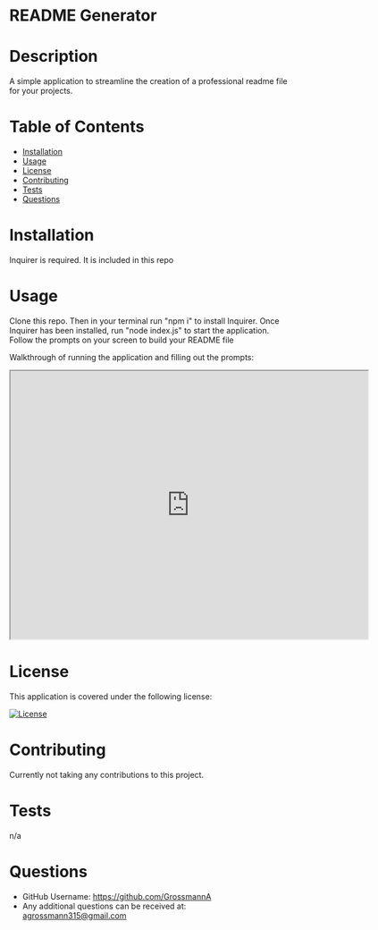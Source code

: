 

# README Generator

# Description
A simple application to streamline the creation of a professional readme file for your projects.

# Table of Contents
* [Installation](#installation)
* [Usage](#usage)
* [License](#license)
* [Contributing](#contributing)
* [Tests](#tests)
* [Questions](#questions)

# Installation
Inquirer is required. It is included in this repo

# Usage
Clone this repo. Then in your terminal run "npm i" to install Inquirer. Once Inquirer has been installed, run "node index.js" to start the application. Follow the prompts on your screen to build your README file

Walkthrough of running the application and filling out the prompts:
<iframe src="https://drive.google.com/file/d/1FkRFkoGeTgw_duJQv5ILP6dVKaMZrpfJ/preview" width="640" height="480"></iframe>

# License 
This application is covered under the following license:


[![License](https://img.shields.io/badge/License-MIT-yellow.svg)](https://opensource.org/licenses/MIT)


# Contributing 
Currently not taking any contributions to this project.

# Tests
n/a

# Questions 
* GitHub Username: https://github.com/GrossmannA
* Any additional questions can be received at: agrossmann315@gmail.com


